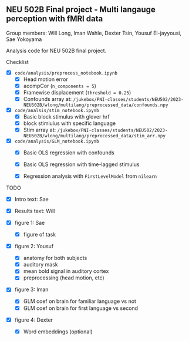 ## NEU 502B Final project - Multi langauge perception with fMRI data

Group members: Will Long, Iman Wahle, Dexter Tsin, Yousuf El-jayyousi, Sae Yokoyama

Analysis code for NEU 502B final project.

Checklist 
- [x] `code/analysis/preprocess_notebook.ipynb`
    - [x] Head motion error
    - [x] acompCor (`n_components = 5`)
    - [x] Framewise displacement (`threshold = 0.25`)
    - [x] Confounds array at: `/jukebox/PNI-classes/students/NEU502/2023-NEU502B/wlong/multilang/preprocessed_data/confounds.npy`

- [x] `code/analsis/stim_notebook.ipynb`
    - [x] Basic block stimulus with glover hrf
    - [x] block stimiulus with specific language
    - [x] Stim array at: `/jukebox/PNI-classes/students/NEU502/2023-NEU502B/wlong/multilang/preprocessed_data/stim_arr.npy`

- [x] `code/analysis/GLM_notebook.ipynb`
    - [x] Basic OLS regression with confounds
    - [x] Basic OLS regression with time-lagged stimulus
    - [x] Regression analysis with `FirstLevelModel` from `nilearn`
    
    
TODO

- [x] Intro text: Sae
- [x] Results text: Will

- [x] figure 1: Sae 
    - [x] figure of task
    
- [x] figure 2: Yousuf
    - [x] anatomy for both subjects
    - [x] auditory mask
    - [x] mean bold signal in auditory cortex
    - [x] preprocessing (head motion, etc)

- [x] figure 3: Iman
    - [x] GLM coef on brain for familiar language vs not
    - [x] GLM coef on brain for first language vs second
    
- [x] figure 4: Dexter
    - [x] Word embeddings (optional)
